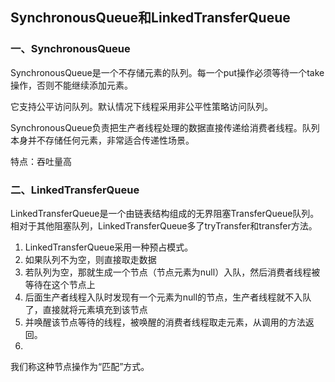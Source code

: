 ## SynchronousQueue和LinkedTransferQueue
### 一、SynchronousQueue

SynchronousQueue是一个不存储元素的队列。每一个put操作必须等待一个take操作，否则不能继续添加元素。

它支持公平访问队列。默认情况下线程采用非公平性策略访问队列。

SynchronousQueue负责把生产者线程处理的数据直接传递给消费者线程。队列本身并不存储任何元素，非常适合传递性场景。

特点：吞吐量高

### 二、LinkedTransferQueue
LinkedTransferQueue是一个由链表结构组成的无界阻塞TransferQueue队列。
相对于其他阻塞队列，LinkedTransferQueue多了tryTransfer和transfer方法。

1. LinkedTransferQueue采用一种预占模式。
1. 如果队列不为空，则直接取走数据
1. 若队列为空，那就生成一个节点（节点元素为null）入队，然后消费者线程被等待在这个节点上
1. 后面生产者线程入队时发现有一个元素为null的节点，生产者线程就不入队了，直接就将元素填充到该节点
1. 并唤醒该节点等待的线程，被唤醒的消费者线程取走元素，从调用的方法返回。
1. 
我们称这种节点操作为“匹配”方式。